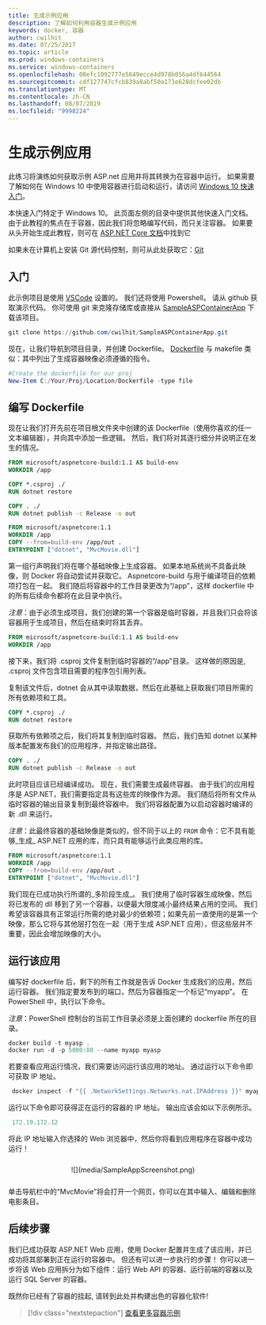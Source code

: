 ```yaml
---
title: 生成示例应用
description: 了解如何利用容器生成示例应用
keywords: docker, 容器
author: cwilhit
ms.date: 07/25/2017
ms.topic: article
ms.prod: windows-containers
ms.service: windows-containers
ms.openlocfilehash: 08efc1092777e5649ecce4d978b056a4df644564
ms.sourcegitcommit: cdf127747cfcb839a8abf50a173e628dcfee02db
ms.translationtype: MT
ms.contentlocale: zh-CN
ms.lasthandoff: 08/07/2019
ms.locfileid: "9998224"
---
```

# <a name="build-a-sample-app"></a>生成示例应用

此练习将演练如何获取示例 ASP.net 应用并将其转换为在容器中运行。 如果需要了解如何在 Windows 10 中使用容器进行启动和运行，请访问 [Windows 10 快速入门](./quick-start-windows-10.md)。

本快速入门特定于 Windows 10。 此页面左侧的目录中提供其他快速入门文档。 由于此教程的焦点在于容器，因此我们将忽略编写代码，而只关注容器。 如果要从头开始生成此教程，则可在 [ASP.NET Core 文档](https://docs.microsoft.com/aspnet/core/tutorials/first-mvc-app-xplat/)中找到它

如果未在计算机上安装 Git 源代码控制，则可从此处获取它：[Git](https://git-scm.com/download)

## <a name="getting-started"></a>入门

此示例项目是使用 [VSCode](https://code.visualstudio.com/) 设置的。 我们还将使用 Powershell。 请从 github 获取演示代码。 你可使用 git 来克隆存储库或直接从 [SampleASPContainerApp](https://github.com/cwilhit/SampleASPContainerApp) 下载该项目。

```Powershell
git clone https://github.com/cwilhit/SampleASPContainerApp.git
```

现在，让我们导航到项目目录，并创建 Dockerfile。 [Dockerfile](https://docs.docker.com/engine/reference/builder/) 与 makefile 类似：其中列出了生成容器映像必须遵循的指令。

```Powershell
#Create the dockerfile for our proj
New-Item C:/Your/Proj/Location/Dockerfile -type file
```

## <a name="writing-our-dockerfile"></a>编写 Dockerfile

现在让我们打开先前在项目根文件夹中创建的该 Dockerfile（使用你喜欢的任一文本编辑器），并向其中添加一些逻辑。 然后，我们将对其逐行细分并说明正在发生的情况。

```Dockerfile
FROM microsoft/aspnetcore-build:1.1 AS build-env
WORKDIR /app

COPY *.csproj ./
RUN dotnet restore

COPY . ./
RUN dotnet publish -c Release -o out

FROM microsoft/aspnetcore:1.1
WORKDIR /app
COPY --from=build-env /app/out .
ENTRYPOINT ["dotnet", "MvcMovie.dll"]
```

第一组行声明我们将在哪个基础映像上生成容器。 如果本地系统尚不具备此映像，则 Docker 将自动尝试并获取它。 Aspnetcore-build 与用于编译项目的依赖项打包在一起。 我们随后将容器中的工作目录更改为“/app”，这样 dockerfile 中的所有后续命令都将在此目录中执行。

_注意_：由于必须生成项目，我们创建的第一个容器是临时容器，并且我们只会将该容器用于生成项目，然后在结束时将其丢弃。

```Dockerfile
FROM microsoft/aspnetcore-build:1.1 AS build-env
WORKDIR /app
```

接下来，我们将 .csproj 文件复制到临时容器的“/app”目录。 这样做的原因是, .csproj 文件包含项目需要的程序包引用列表。

复制该文件后，dotnet 会从其中读取数据，然后在此基础上获取我们项目所需的所有依赖项和工具。

```Dockerfile
COPY *.csproj ./
RUN dotnet restore
```

获取所有依赖项之后，我们将其复制到临时容器。 然后，我们告知 dotnet 以某种版本配置发布我们的应用程序，并指定输出路径。

```Dockerfile
COPY . ./
RUN dotnet publish -c Release -o out
```

此时项目应该已经编译成功。 现在，我们需要生成最终容器。 由于我们的应用程序是 ASP.NET，我们需要指定具有这些库的映像作为源。 我们随后将所有文件从临时容器的输出目录复制到最终容器中。 我们将容器配置为以启动容器时编译的新 .dll 来运行。

_注意_：此最终容器的基础映像是类似的，但不同于以上的 ```FROM``` 命令：它不具有能够_生成_ ASP.NET 应用的库，而只具有能够运行此类应用的库。

```Dockerfile
FROM microsoft/aspnetcore:1.1
WORKDIR /app
COPY --from=build-env /app/out .
ENTRYPOINT ["dotnet", "MvcMovie.dll"]
```

我们现在已成功执行所谓的_多阶段生成_。 我们使用了临时容器生成映像，然后将已发布的 dll 移到了另一个容器，以便最大限度减小最终结果占用的空间。 我们希望该容器具有正常运行所需的绝对最少的依赖项；如果先前一直使用的是第一个映像，那么它将与其他层打包在一起（用于生成 ASP.NET 应用），但这些层并不重要，因此会增加映像的大小。

## <a name="running-the-app"></a>运行该应用

编写好 dockerfile 后，剩下的所有工作就是告诉 Docker 生成我们的应用，然后运行容器。 我们指定要发布到的端口，然后为容器指定一个标记“myapp”。 在 PowerShell 中，执行以下命令。

_注意_：PowerShell 控制台的当前工作目录必须是上面创建的 dockerfile 所在的目录。

```Powershell
docker build -t myasp .
docker run -d -p 5000:80 --name myapp myasp
```

若要查看应用运行情况，我们需要访问运行该应用的地址。 通过运行以下命令即可获取 IP 地址。

```Powershell
 docker inspect -f "{{ .NetworkSettings.Networks.nat.IPAddress }}" myapp
```

运行以下命令即可获得正在运行的容器的 IP 地址。 输出应该会如以下示例所示。

```Powershell
 172.19.172.12
```

将此 IP 地址输入你选择的 Web 浏览器中，然后你将看到应用程序在容器中成功运行！

<center style="margin: 25px">![](media/SampleAppScreenshot.png)</center>

单击导航栏中的“MvcMovie”将会打开一个网页，你可以在其中输入、编辑和删除电影条目。

## <a name="next-steps"></a>后续步骤

我们已成功获取 ASP.NET Web 应用，使用 Docker 配置并生成了该应用，并已成功将其部署到正在运行的容器中。 但还有可以进一步执行的步骤！ 你可以进一步将该 Web 应用拆分为如下组件：运行 Web API 的容器、运行前端的容器以及运行 SQL Server 的容器。

既然你已经有了容器的挂起, 请转到此处并构建出色的容器化软件!

> [!div class="nextstepaction"]
> [查看更多容器示例](../samples.md)

